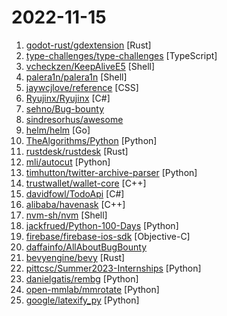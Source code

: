# 2022-11-15

1. [godot-rust/gdextension](https://github.com/godot-rust/gdextension "") [Rust]
2. [type-challenges/type-challenges](https://github.com/type-challenges/type-challenges "Collection of TypeScript type challenges with online judge") [TypeScript]
3. [vcheckzen/KeepAliveE5](https://github.com/vcheckzen/KeepAliveE5 "") [Shell]
4. [palera1n/palera1n](https://github.com/palera1n/palera1n "iOS 15.0-15.7.1 (semi-)tethered checkm8 jailbreak") [Shell]
5. [jaywcjlove/reference](https://github.com/jaywcjlove/reference "为开发人员分享快速参考备忘清单(速查表)") [CSS]
6. [Ryujinx/Ryujinx](https://github.com/Ryujinx/Ryujinx "Experimental Nintendo Switch Emulator written in C#") [C#]
7. [sehno/Bug-bounty](https://github.com/sehno/Bug-bounty "Ressources for bug bounty hunting") 
8. [sindresorhus/awesome](https://github.com/sindresorhus/awesome "😎 Awesome lists about all kinds of interesting topics") 
9. [helm/helm](https://github.com/helm/helm "The Kubernetes Package Manager") [Go]
10. [TheAlgorithms/Python](https://github.com/TheAlgorithms/Python "All Algorithms implemented in Python") [Python]
11. [rustdesk/rustdesk](https://github.com/rustdesk/rustdesk "Open source virtual / remote desktop infrastructure for everyone! The open source TeamViewer alternative. Display and control your PC and Android devices from anywhere at anytime.") [Rust]
12. [mli/autocut](https://github.com/mli/autocut "用文本编辑器剪视频") [Python]
13. [timhutton/twitter-archive-parser](https://github.com/timhutton/twitter-archive-parser "Python code to parse a Twitter archive and output in various ways") [Python]
14. [trustwallet/wallet-core](https://github.com/trustwallet/wallet-core "Cross-platform, cross-blockchain wallet library.") [C++]
15. [davidfowl/TodoApi](https://github.com/davidfowl/TodoApi "ASP.NET Core API with JWT authentication and authorization") [C#]
16. [alibaba/havenask](https://github.com/alibaba/havenask "") [C++]
17. [nvm-sh/nvm](https://github.com/nvm-sh/nvm "Node Version Manager - POSIX-compliant bash script to manage multiple active node.js versions") [Shell]
18. [jackfrued/Python-100-Days](https://github.com/jackfrued/Python-100-Days "Python - 100天从新手到大师") [Python]
19. [firebase/firebase-ios-sdk](https://github.com/firebase/firebase-ios-sdk "Firebase SDK for Apple App Development") [Objective-C]
20. [daffainfo/AllAboutBugBounty](https://github.com/daffainfo/AllAboutBugBounty "All about bug bounty (bypasses, payloads, and etc)") 
21. [bevyengine/bevy](https://github.com/bevyengine/bevy "A refreshingly simple data-driven game engine built in Rust") [Rust]
22. [pittcsc/Summer2023-Internships](https://github.com/pittcsc/Summer2023-Internships "Collection of Summer 2023 tech internships!") [Python]
23. [danielgatis/rembg](https://github.com/danielgatis/rembg "Rembg is a tool to remove images background.") [Python]
24. [open-mmlab/mmrotate](https://github.com/open-mmlab/mmrotate "OpenMMLab Rotated Object Detection Toolbox and Benchmark") [Python]
25. [google/latexify_py](https://github.com/google/latexify_py "Generates LaTeX math description from Python functions.") [Python]
